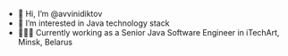 - 👋 Hi, I’m @avvinidiktov
- 👀 I’m interested in Java technology stack
- 👨🏻‍💻 Currently working as a Senior Java Software Engineer in iTechArt, Minsk, Belarus
